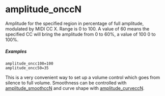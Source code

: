 ---
---
# amplitude_onccN

Amplitude for the specified region in percentage of full amplitude, modulated by
MIDI CC X. Range is 0 to 100. A value of 60 means the specified CC will bring
the amplitude from 0 to 60%, a value of 100 0 to 100%.

##### Examples

```
amplitude_oncc108=100
amplitude_oncc50=35
```

This is a very convenient way to set up a volume control which goes from silence
to full volume. Smoothness can be controlled with [amplitude_smoothccN](amplitude_smoothccN)
and curve shape with [amplitude_curveccN](amplitude_curveccN).
